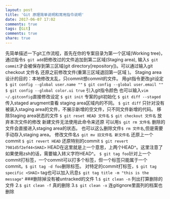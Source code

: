 ```yaml
---
layout: post
title: 'Git 原理简单说明和常用指令说明'
date: 2017-06-07 17:02
comments: true
tags: [Git]
comments: true
share: true
---
```

先简单描述一下git工作流程，首先在你的专案目录为第一个区域(Working tree)，通过指令`$ git add`把修改过的文件追加到第二区域(Staging area), 输入`$ git commit`才会被保存到第三区域(git directory[repository])。可以通过输入git checkout 文件名 还原之前修改文件(重第三区域退回第一区域 )。
Staging area设计的目的：本地修改太乱，只commit想commit的文件。
用git指令更改git设定
`$ git config --global user.name ""`
`$ git config --global user.email ""`
`$ git config --global color.ui true` 引入git指令颜色
也可以输入`vim ~/.gitconfig`直接修改设定
`$ git init` 专案的git初始化
`$ git diff --staged` 传入staged arugment查看 staging area区域内的不同。
`$ git diff` 只针对没有被装入staging area的文件，不展示新增的空文件，只不同文件新增的代码。
移除Staging area状态的文件
`$ git reset HEAD 文件名`
`$ git checkout 文件名` 放弃本次文件的修改 新建文件无法使用此命令来还原
可以用`$ git rm 文件名` 删除的文件会直接进入staging area的状态。
也可以这么删除文件`$ rm 文件名`,但是需要手动存入staging area。
修改文件名`$ git mv 旧文件名 新文件名`
还原上一个commit `$ git revert HEAD`
还原特别的commit `$ git revert 7981d5f2ef44<SHAI>`
HEAD在这里就是上一个意思，上两个HEAD^。这里注意了如果使用zsh的话，需要输入转义字符HEAD\^。
`$ git tag foo`针对上一个commit打标签，一个commit可以打多个标签，但一个标签只能属于一个commit。`$ git tag -d foo`删除标签。
对特定的commit打标签，`$ git tag specific <SHAI>` 
tag也可以加入讯息`$ git tag title -m "this is the message"` 
###删除掉没有被untracked的文件
1.`$ git clean -n` 列出打算删除的文件
2.`$ git clean -f` 真的删除
3.`$ git clean -x` 连gitignore里面列的档案也删除 
